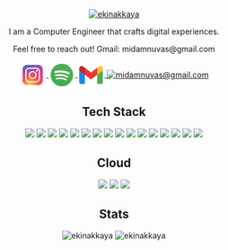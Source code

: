<p align="center">
  <a href="https://git.io/typing-svg">
    <img align="center" alt="ekinakkaya" src="https://readme-typing-svg.herokuapp.com/?lines=hi,+i'm+Ekin&center=true&size=40&duration=2000&pause=3000" />
  </a>

  <p align="center">
    I am a Computer Engineer that crafts digital experiences.
  </p>

  <p align="center">
      Feel free to reach out! Gmail: midamnuvas@gmail.com
  </p>
  
  <p align="center">
    <a href="https://www.instagram.com/ekinnakkaya/">
      <img align="center" alt="@ekinakkaya" width="48px" src="https://raw.githubusercontent.com/ekinakkaya/ekinakkaya/main/icons/icons8-instagram.svg" />
    </a>
    <a href="https://open.spotify.com/user/k1zgyrw2t2da3xbp0quu20ie7?si=77b1fd50c6634328">
      <img align="center" alt="luthierinside" width="48px" src="https://raw.githubusercontent.com/ekinakkaya/ekinakkaya/main/icons/icons8-spotify.svg" />
    </a>
    <a href="mailto:midamnuvas@gmail.com">
      <img align="center" alt="midamnuvas@gmail.com" width="48px" src="https://raw.githubusercontent.com/ekinakkaya/ekinakkaya/main/icons/icons8-gmail.svg" />
    </a>
    <a href="https://www.linkedin.com/in/ekin-akkaya-a61697209/">
      <img align="center" alt="midamnuvas@gmail.com" width="48px" src="https://img.icons8.com/color/48/linkedin.png" />
    </a>
  </p>

  

  <h2 align="center">
    Tech Stack
  </h2>
  
  <p align="center">
    <img src="https://img.shields.io/badge/Node%20js-339933?style=for-the-badge&logo=nodedotjs&logoColor=white" />
    <img src="https://img.shields.io/badge/Express%20js-000000?style=for-the-badge&logo=express&logoColor=white" />
    <img src="https://img.shields.io/badge/next%20js-000000?style=for-the-badge&logo=nextdotjs&logoColor=white" />
    <img src="https://img.shields.io/badge/React-20232A?style=for-the-badge&logo=react&logoColor=61DAFB" />
    <img src="https://img.shields.io/badge/shadcn%2Fui-000000?style=for-the-badge&logo=shadcnui&logoColor=white" />
    <img src="https://img.shields.io/badge/Vite-B73BFE?style=for-the-badge&logo=vite&logoColor=FFD62E" />
    <img src="https://img.shields.io/badge/Tailwind_CSS-38B2AC?style=for-the-badge&logo=tailwind-css&logoColor=white" />
    <img src="https://img.shields.io/badge/TypeScript-007ACC?style=for-the-badge&logo=typescript&logoColor=white" />
    <img src="https://img.shields.io/badge/nestjs-E0234E?style=for-the-badge&logo=nestjs&logoColor=white" />
    <img src="https://img.shields.io/badge/Bootstrap-563D7C?style=for-the-badge&logo=bootstrap&logoColor=white" />
    <img src="https://img.shields.io/badge/Docker-2CA5E0?style=for-the-badge&logo=docker&logoColor=white" />
    <img src="https://img.shields.io/badge/Electron-2B2E3A?style=for-the-badge&logo=electron&logoColor=9FEAF9" />
    <img src="https://img.shields.io/badge/firebase-ffca28?style=for-the-badge&logo=firebase&logoColor=black" />
    <img src="https://img.shields.io/badge/Spring_Boot-6DB33F?style=for-the-badge&logo=spring-boot&logoColor=white" />
    <img src="https://img.shields.io/badge/CSS3-1572B6?style=for-the-badge&logo=css3&logoColor=white" />
    <img src="https://img.shields.io/badge/Python-FFD43B?style=for-the-badge&logo=python&logoColor=blue" />
    

  </p>

  <h2 align="center">
    Cloud
  </h2>
  
  <p align="center">
    <img src="https://img.shields.io/badge/Amazon_AWS-FF9900?style=for-the-badge&logo=amazonaws&logoColor=white" />
    <img src="https://img.shields.io/badge/GitHub_Actions-2088FF?style=for-the-badge&logo=github-actions&logoColor=white" />
    <img src="https://img.shields.io/badge/Vercel-000000?style=for-the-badge&logo=vercel&logoColor=white" />
  </p>
  
</p>


<h2 align="center">
    Stats
  </h2>
<p align="center">
  <img  src="https://github-readme-stats.vercel.app/api?username=ekinakkaya&show_icons=true&theme=synthwave" alt="ekinakkaya" />
  <img  src="https://leetcard.jacoblin.cool/midamnuvas" alt="ekinakkaya" />
</p>
